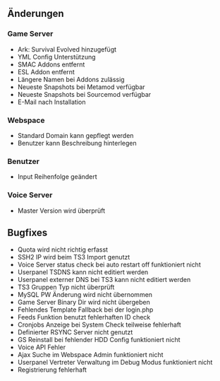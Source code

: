## Änderungen

### Game Server
- Ark: Survival Evolved hinzugefügt
- YML Config Unterstützung
- SMAC Addons entfernt
- ESL Addon entfernt
- Längere Namen bei Addons zulässig
- Neueste Snapshots bei Metamod verfügbar
- Neueste Snapshots bei Sourcemod verfügbar
- E-Mail nach Installation

### Webspace

- Standard Domain kann gepflegt werden
- Benutzer kann Beschreibung hinterlegen

### Benutzer

- Input Reihenfolge geändert

### Voice Server

- Master Version wird überprüft

## Bugfixes

- Quota wird nicht richtig erfasst
- SSH2 IP wird beim TS3 Import genutzt
- Voice Server status check bei auto restart off funktioniert nicht
- Userpanel TSDNS kann nicht editiert werden
- Userpanel externer DNS bei TS3 kann nicht editiert werden
- TS3 Gruppen Typ nicht überprüft
- MySQL PW Änderung wird nicht übernommen
- Game Server Binary Dir wird nicht übergeben
- Fehlendes Template Fallback bei der login.php
- Feeds Funktion benutzt fehlerhaften ID check
- Cronjobs Anzeige bei System Check teilweise fehlerhaft
- Definierter RSYNC Server nicht genutzt
- GS Reinstall bei fehlender HDD Config funktioniert nicht
- Voice API Fehler
- Ajax Suche im Webspace Admin funktioniert nicht
- Userpanel Vertreter Verwaltung im Debug Modus funktioniert nicht
- Registrierung fehlerhaft